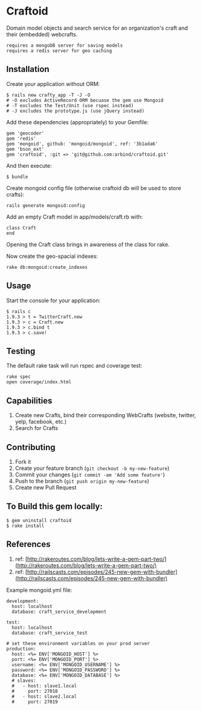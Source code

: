 # Craftoid

Domain model objects and search service for an organization's craft and their (embedded) webcrafts.

    requires a mongoDB server for saving models
    requires a redis server for geo caching

## Installation

Create your application without ORM:

    $ rails new crafty_app -T -J -O
    # -O excludes ActiveRecord ORM becuase the gem use Mongoid
    # -T excludes the Test/Unit (use rspec instead)
    # -J excludes the prototype.js (use jQuery instead)


Add these dependencies (appropriately) to your Gemfile:

    gem 'geocoder'
    gem 'redis'
    gem 'mongoid', github: 'mongoid/mongoid', ref: '3b1ada6'
    gem 'bson_ext'
    gem 'craftoid', :git => 'git@github.com:arbind/craftoid.git'

And then execute:

    $ bundle


Create mongoid config file (otherwise craftoid db will be used to store crafts):

    rails generate mongoid:config

Add an empty Craft model in app/models/craft.rb with:

    class Craft
    end

Opening the Craft class brings in awareness of the class for rake.

Now create the geo-spacial indexes:

    rake db:mongoid:create_indexes

## Usage

Start the console for your application:

    $ rails c
    1.9.3 > t = TwitterCraft.new
    1.9.3 > c = Craft.new
    1.9.3 > c.bind t
    1.9.3 > c.save!

## Testing

The default rake task will run rspec and coverage test:

    rake spec
    open coverage/index.html

## Capabilities

1. Create new Crafts, bind their corresponding WebCrafts (website, twitter, yelp, facebook, etc.)
2. Search for Crafts

## Contributing

1. Fork it
2. Create your feature branch (`git checkout -b my-new-feature`)
3. Commit your changes (`git commit -am 'Add some feature'`)
4. Push to the branch (`git push origin my-new-feature`)
5. Create new Pull Request

## To Build this gem locally:
    $ gem uninstall craftoid
    $ rake install

## References

1. ref: [http://rakeroutes.com/blog/lets-write-a-gem-part-two/](http://rakeroutes.com/blog/lets-write-a-gem-part-two/)
2. ref: [http://railscasts.com/episodes/245-new-gem-with-bundler](http://railscasts.com/episodes/245-new-gem-with-bundler)


Example mongoid.yml file:

    development:
      host: localhost
      database: craft_service_development

    test:
      host: localhost
      database: craft_service_test

    # set these environment variables on your prod server
    production:
      host: <%= ENV['MONGOID_HOST'] %>
      port: <%= ENV['MONGOID_PORT'] %>
      username: <%= ENV['MONGOID_USERNAME'] %>
      password: <%= ENV['MONGOID_PASSWORD'] %>
      database: <%= ENV['MONGOID_DATABASE'] %>
      # slaves:
      #   - host: slave1.local
      #     port: 27018
      #   - host: slave2.local
      #     port: 27019
